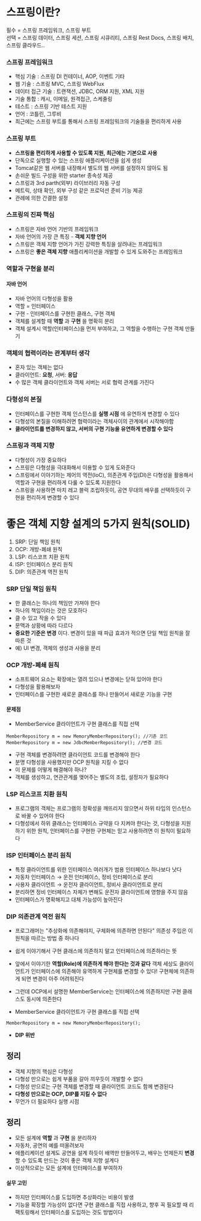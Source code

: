 스프링이란?
===========
필수 = 스프링 프레임워크, 스프링 부트  
선택 = 스프링 데이터, 스프링 세션, 스프링 시큐리티, 스프링 Rest Docs, 스프링 배치, 스프링 클라우드..  

### 스프링 프레임워크
* 핵심 기술 : 스프링 DI 컨테이너, AOP, 이벤트 기타  
* 웹 기술 : 스프링 MVC, 스프링 WebFlux  
* 데이터 접근 기술 : 트랜잭션, JDBC, ORM 지원, XML 지원  
* 기술 통합 : 캐시, 이메일, 원격접근, 스케줄링  
* 테스트 : 스프링 기반 테스트 지원  
* 언어 : 코틀린, 그루비  
* 최근에는 스프링 부트를 통해서 스프링 프레임워크의 기술들을 편리하게 사용  

### 스프링 부트
* __스프링을 편리하게 사용할 수 있도록 지원, 최근에는 기본으로 사용__  
* 단독으로 실행할 수 있는 스프링 애플리케이션을 쉽게 생성  
* Tomcat같은 웹 서버를 내장해서 별도의 웹 서버를 설정하지 않아도 됨  
* 손쉬운 빌드 구성을 위한 starter 종속성 제공  
* 스프링과 3rd parth(외부) 라이브러리 자동 구성  
* 메트릭, 상태 확인, 외부 구성 같은 프로덕션 준비 기능 제공  
* 관례에 의한 간결한 설정  

### 스프링의 진짜 핵심  
* 스프링은 자바 언어 기반의 프레임워크  
* 자바 언어의 가장 큰 특징 - __객체 지향 언어__  
* 스프링은 객체 지향 언어가 가진 강력한 특징을 살려내는 프레임워크   
* 스프링은 __좋은 객체 지향__ 애플리케이션을 개발할 수 있게 도와주는 프레임워크  

### 역할과 구현을 분리
#### 자바 언어
* 자바 언어의 다형성을 활용  
* 역할 = 인터페이스  
* 구현 - 인터페이스를 구현한 클래스, 구현 객체  
* 객체를 설계할 때 __역할__ 과 __구현__ 을 명확히 분리  
* 객체 설계시 역할(인터페이스)을 먼저 부여하고, 그 역할을 수행하는 구현 객체 만들기 

### 객체의 협력이라는 관계부터 생각
* 혼자 있는 객체는 없다
* 클라이언트: __요청__, 서버: __응답__
* 수 많은 객체 클라이언트와 객체 서버는 서로 협력 관계를 가진다

### 다형성의 본질
* 인터페이스를 구현한 객체 인스턴스를 __실행 시점__ 에 유연하게 변경할 수 있다  
* 다형성의 본질을 이해하려면 협력이라는 객체사이의 관계에서 시작해야함  
* __클라이언트를 변경하지 않고, 서버의 구현 기능을 유연하게 변경할 수 있다__  

### 스프링과 객체 지향
* 다형성이 가장 중요하다  
* 스프링은 다형성을 극대화해서 이용할 수 있게 도와준다  
* 스프링에서 이야기하는 제어의 역전(IoC), 의존관계 주입(DI)은 다형성을 활용해서 역할과 구현을 편리하게 다룰 수 있도록 지원한다  
* 스프링을 사용하면 마치 레고 블럭 조립하듯이, 공연 무대의 배우를 선택하듯이 구현을 편리하게 변경할 수 있다  

좋은 객체 지향 설계의 5가지 원칙(SOLID)
===========
1. SRP: 단일 책임 원칙  
2. OCP: 개방-폐쇄 원칙  
3. LSP: 리스코프 치환 원칙  
4. ISP: 인터페이스 분리 원칙  
5. DIP: 의존관계 역전 원칙  

### SRP 단일 책임 원칙
* 한 클래스는 하나의 책임만 가져야 한다  
* 하나의 책임이라는 것은 모호하다  
* 클 수 있고 작을 수 있다  
* 문맥과 상황에 따라 다르다  
* __중요한 기준은 변경__ 이다. 변경이 있을 때 파급 효과가 적으면 단일 책임 원칙을 잘 따른 것
* 예) UI 변경, 객체의 생성과 사용을 분리  

### OCP 개방-폐쇄 원칙
* 소프트웨어 요소는 확장에는 열려 있으나 변경에는 닫혀 있어야 한다  
* 다형성을 활용해보자  
* 인터페이스를 구현한 새로운 클래스를 하나 만들어서 새로운 기능을 구현  
#### 문제점
* MemberService 클라이언트가 구현 클래스를 직접 선택
```
MemberRepository m = new MemoryMemberRepository(); //기존 코드  
MemberRepository m = new JdbcMemberRepository(); //변경 코드
```
* 구현 객체를 변경하려면 클라이언트 코드를 변경해야 한다  
* 분명 다형성을 사용했지만 OCP 원칙을 지킬 수 없다  
* 이 문제를 어떻게 해결해야 하나?  
* 객체를 생성하고, 연관관계를 맺어주는 별도의 조립, 설정자가 필요하다  

### LSP 리스코프 치환 원칙  
* 프로그램의 객체는 프로그램의 정확성을 깨뜨리지 않으면서 하위 타입의 인스턴스로 바꿀 수 있어야 한다  
* 다형성에서 하위 클래스는 인터페이스 규약을 다 지켜야 한다는 것, 다형성을 지원하기 위한 원칙, 인터페이스를 구현한 구현체는 믿고 사용하려면 이 원칙이 필요하다  

### ISP 인터페이스 분리 원칙  
* 특정 클라이언트를 위한 인터페이스 여러개가 범용 인터페이스 하나보다 낫다  
* 자동차 인터페이스 → 운전 인터페이스, 정비 인터페이스로 분리  
* 사용자 클라이언트 → 운전자 클라이언트, 정비사 클라이언트로 분리  
* 분리하면 정비 인터페이스 자체가 변해도 운전자 클라이언트에 영향을 주지 않음  
* 인터페이스가 명확해지고 대체 가능성이 높아진다  

### DIP 의존관계 역전 원칙  
* 프로그래머는 "추상화에 의존해야지, 구체화에 의존하면 안된다" 의존성 주입은 이 원칙을 따르는 방법 중 하나다  
* 쉽게 이야기해서 구현 클래스에 의존하지 말고 인터페이스에 의존하라는 뜻  
* 앞에서 이야기한 __역할(Role)에 의존하게 해야 한다는 것과 같다__ 객체 세상도 클라이언트가 인터페이스에 의존해야 유역하게 구현체를 변경할 수 있다! 구현체에 의존하게 되면 변경이 아주 어려워진다  

* 그런데 OCP에서 설명한 MemberService는 인터페이스에 의존하지만 구현 클래스도 동시에 의존한다
* MemberService 클라이언트가 구현 클래스를 직접 선택
```
MemberRepository m = new MemoryMemberRepository();
```
* __DIP 위반__

## 정리
* 객체 지향의 핵심은 다형성  
* 다형성 만으로는 쉽게 부품을 갈아 끼우듯이 개발할 수 없다  
* 다형성 만으로는 구현 객체를 변경할 때 클라이언트 코드도 함께 변경된다  
* __다형성 만으로는 OCP, DIP를 지킬 수 없다__  
* 무언가 더 필요하다  실행 시점

## 정리
* 모든 설계에 __역할__ 과 __구현__ 을 분리하자  
* 자동차, 공연의 예를 떠올려보자  
* 애플리케이션 설계도 공연을 설계 하듯이 배역만 만들어두고, 배우는 언제든지 __변경__ 할 수 있도록 만드는 것이 좋은 객체 지향 설계다  
* 이상적으로는 모든 설계에 인터페이스를 부여하자  

#### 실무 고민
* 하지만 인터페이스를 도입하면 추상화라는 비용이 발생  
* 기능을 확장할 가능성이 없다면 구현 클래스를 직접 사용하고, 향후 꼭 필요할 때 리팩토링해서 인터페이스를 도입하는 것도 방법이다  






